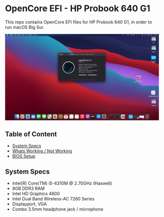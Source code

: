 # OpenCore EFI - HP Probook 640 G1
This repo contains OpenCore EFI files for HP Probook 640 G1, in order to run macOS Big Sur. 

![macOS Big Sur Dark](/images/bigsurdark.png)

## Table of Content
* [System Specs](#systemspecs)
* [Whats Working / Not Working](#working/notworking)
* [BIOS Setup](#setup)

## System Specs
* Intel(R) Core(TM) i5-4310M @ 2.70GHz (Haswell)
* 8GB DDR3 RAM
* Intel HD Graphics 4600
* Intel Dual Band Wireless-AC 7260 Series
* Displayport, VGA
* Combo 3.5mm headphone jack / microphone